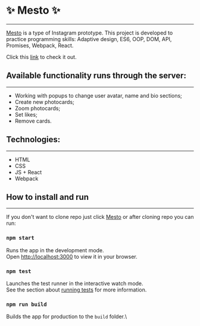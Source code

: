 
# ✨ Mesto ✨
___
[Mesto](https://bofeof.github.io/mesto-react/) is a type of Instagram prototype. This project is developed to practice programming skills: Adaptive design, ES6, OOP, DOM, API, Promises, Webpack, React.

Click this [link](https://bofeof.github.io/mesto-react/) to check it out.


## Available functionality runs through the server:
 ___
* Working with popups to change user avatar, name and bio sections;
* Create new photocards;
* Zoom photocards;
* Set likes;
* Remove cards.

## Technologies:
---
* HTML
* CSS
* JS + React
* Webpack

## How to install and run
___
If you don't want to clone repo just click [Mesto](https://bofeof.github.io/mesto-react/) or after cloning repo you can run:

### `npm start`
Runs the app in the development mode.\
Open [http://localhost:3000](http://localhost:3000) to view it in your browser.

### `npm test`
Launches the test runner in the interactive watch mode.\
See the section about [running tests](https://facebook.github.io/create-react-app/docs/running-tests) for more information.

### `npm run build`
Builds the app for production to the `build` folder.\
